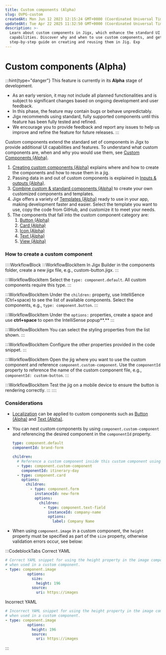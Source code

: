 ```yaml
---
title: Custom components (Alpha)
slug: OVPG-custom
createdAt: Mon Jun 12 2023 12:15:24 GMT+0000 (Coordinated Universal Time)
updatedAt: Tue Apr 22 2025 11:32:50 GMT+0000 (Coordinated Universal Time)
description: >-
  Learn about custom components in Jigx, which enhance the standard UI
  capabilities. Discover why and when to use custom components, and get a
  step-by-step guide on creating and reusing them in Jig. Exp
---
```


# Custom components (Alpha)

:::hint{type="danger"} This feature is currently in its **Alpha** stage of development.

* As an early version, it may not include all planned functionalities and is subject to significant changes based on ongoing development and user feedback.
* In this phase, the feature may contain bugs or behave unpredictably.
* Jigx recommends using standard, fully supported components until this feature has been fully tested and refined.
* We encourage you to provide feedback and report any issues to help us improve and refine the feature for future releases. :::

Custom components extend the standard set of components in Jigx to provide additional UI capabilities and features. To understand what custom components are, when and why you would use them, see [Custom Components (Alpha)](https://docs.jigx.com/custom-components-alpha).

1. [Creating custom components (Alpha)](https://docs.jigx.com/creating-custom-components-alpha) explains where and how to create the components and how to reuse them in a jig.
2. Passing data in and out of custom components is explained in [Inputs & outputs (Alpha)](https://docs.jigx.com/inputs-and-outputs-alpha).
3. [Combine custom & standard components (Alpha)](<Custom components _Alpha_/Combine custom _ standard components _Alpha_.md>) to create your own customized components and templates.
4. Jigx offers a variety of [Templates (Alpha)](<Custom components _Alpha_/Templates _Alpha_.md>) ready to use in your app, making development faster and easier. Select the template you want to use, copy the code from GitHub, and customize it to meet your needs.
5. The components that fall into the custom component category are:
   1. [Button (Alpha)](<Custom components _Alpha_/Button _Alpha_.md>)
   2. [Card (Alpha)](<Custom components _Alpha_/Card _Alpha_.md>)
   3. [Icon (Alpha)](<Custom components _Alpha_/Icon _Alpha_.md>)
   4. [Text (Alpha)](<Custom components _Alpha_/Text _Alpha_.md>)
   5. [View (Alpha)](<Custom components _Alpha_/View _Alpha_.md>)

### How to create a custom component

::::WorkflowBlock :::WorkflowBlockItem In Jigx Builder in the components folder, create a new jigx file, e.g., custom-button.jigx. :::

:::WorkflowBlockItem Select the `type: component.default`. All custom components require this type. :::

:::WorkflowBlockItem Under the `children:` property, use IntelliSence (Ctrl+space) to see the list of available components. Select the components, e.g., `type: component.button`. :::

:::WorkflowBlockItem Under the `options:` properties, create a space and use **ctrl+space** to open the IntelliSense popup\*\*.\*\* :::

:::WorkflowBlockItem You can select the styling properties from the list shown. :::

:::WorkflowBlockItem Configure the other properties provided in the code snippet. :::

:::WorkflowBlockItem Open the jig where you want to use the custom component and reference `component.custom-component`. Use the `componentId` property to reference the name of the custom component file, e.g., `componentId: custom-button`. :::

:::WorkflowBlockItem Test the jig on a mobile device to ensure the button is rendering correctly. ::: ::::

### Considerations

* [Localization](https://docs.jigx.com/localization) can be applied to custom components such as [Button (Alpha)](<Custom components _Alpha_/Button _Alpha_.md>) and [Text (Alpha)](<Custom components _Alpha_/Text _Alpha_.md>).
*   You can nest custom components by using `component.custom-component` and referencing the desired component in the `componentId` property.

    ```yaml
    type: component.default
    componentId: brand-form

    children:
      # Reference a custom component inside this custom component using componentId.
      - type: component.custom-component
        componentId: itinerary-day
      - type: component.card
        options:
          children:
            - type: component.form
              instanceId: new-form
              options:
                children:
                  - type: component.text-field
                    instanceId: company-name
                    options:
                      label: Company Name
    ```
* When using `component.image` in a custom component, the `height` property must be specified as part of the `size` property, otherwise validation errors occur, see below:

:::CodeblockTabs Correct YAML

```yaml
# Correct YAML snippet for using the height property in the image component,
# when used in a custom component.
- type: component.image
          options:
            size:
              height: 196
            source:
              uri: https://images
```

Incorrect YAML

```yaml
# Incorrect YAML snippet for using the height property in the image component,
# when used in a custom component.
- type: component.image
          options:
            height: 196
            source:
              uri: https://images
```

:::
